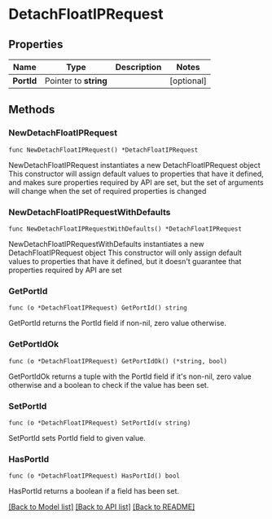 # DetachFloatIPRequest

## Properties

Name | Type | Description | Notes
------------ | ------------- | ------------- | -------------
**PortId** | Pointer to **string** |  | [optional] 

## Methods

### NewDetachFloatIPRequest

`func NewDetachFloatIPRequest() *DetachFloatIPRequest`

NewDetachFloatIPRequest instantiates a new DetachFloatIPRequest object
This constructor will assign default values to properties that have it defined,
and makes sure properties required by API are set, but the set of arguments
will change when the set of required properties is changed

### NewDetachFloatIPRequestWithDefaults

`func NewDetachFloatIPRequestWithDefaults() *DetachFloatIPRequest`

NewDetachFloatIPRequestWithDefaults instantiates a new DetachFloatIPRequest object
This constructor will only assign default values to properties that have it defined,
but it doesn't guarantee that properties required by API are set

### GetPortId

`func (o *DetachFloatIPRequest) GetPortId() string`

GetPortId returns the PortId field if non-nil, zero value otherwise.

### GetPortIdOk

`func (o *DetachFloatIPRequest) GetPortIdOk() (*string, bool)`

GetPortIdOk returns a tuple with the PortId field if it's non-nil, zero value otherwise
and a boolean to check if the value has been set.

### SetPortId

`func (o *DetachFloatIPRequest) SetPortId(v string)`

SetPortId sets PortId field to given value.

### HasPortId

`func (o *DetachFloatIPRequest) HasPortId() bool`

HasPortId returns a boolean if a field has been set.


[[Back to Model list]](../README.md#documentation-for-models) [[Back to API list]](../README.md#documentation-for-api-endpoints) [[Back to README]](../README.md)


